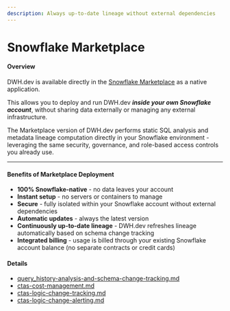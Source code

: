 ```yaml
---
description: Always up-to-date lineage without external dependencies
---
```


# Snowflake Marketplace

#### Overview

DWH.dev is available directly in the [Snowflake Marketplace](https://app.snowflake.com/marketplace/listing/GZTSZ1Y553M/dwh-dev-inc-dwh-dev-lineage) as a native application.

This allows you to deploy and run DWH.dev _**inside your own Snowflake account**_, without sharing data externally or managing any external infrastructure.

The Marketplace version of DWH.dev performs static SQL analysis and metadata lineage computation directly in your Snowflake environment - leveraging the same security, governance, and role-based access controls you already use.

***

#### Benefits of Marketplace Deployment

* **100% Snowflake-native** - no data leaves your account
* **Instant setup** - no servers or containers to manage
* **Secure** - fully isolated within your Snowflake account without external dependencies
* **Automatic updates** - always the latest version
* **Continuously up-to-date lineage** - DWH.dev refreshes lineage automatically based on schema change tracking
* **Integrated billing** - usage is billed through your existing Snowflake account balance (no separate contracts or credit cards)

#### Details

* [query\_history-analysis-and-schema-change-tracking.md](query_history-analysis-and-schema-change-tracking.md "mention")
* [ctas-cost-management.md](ctas-cost-management.md "mention")
* [ctas-logic-change-tracking.md](ctas-logic-change-tracking.md "mention")
* [ctas-logic-change-alerting.md](ctas-logic-change-alerting.md "mention")





